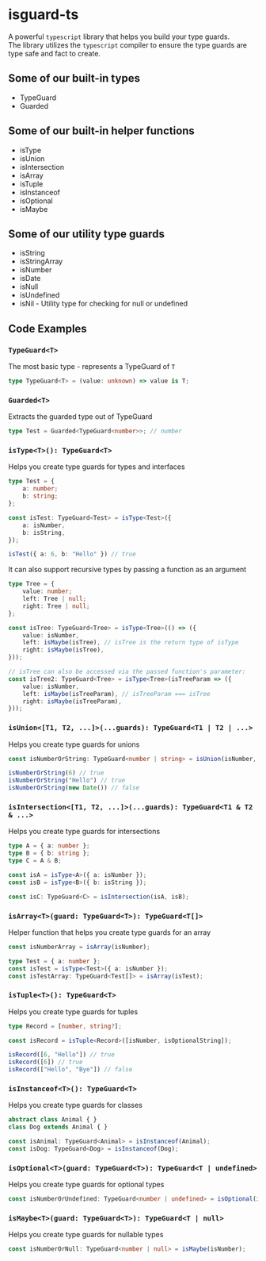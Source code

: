 # isguard-ts
A powerful `typescript` library that helps you build your type guards.<br/>
The library utilizes the `typescript` compiler to ensure the type guards are type safe and fact to create.

## Some of our built-in types
+ TypeGuard
+ Guarded

## Some of our built-in helper functions
+ isType
+ isUnion
+ isIntersection
+ isArray
+ isTuple
+ isInstanceof
+ isOptional
+ isMaybe

## Some of our utility type guards
+ isString
+ isStringArray
+ isNumber
+ isDate
+ isNull
+ isUndefined
+ isNil - Utility type for checking for null or undefined

## Code Examples
### `TypeGuard<T>`
The most basic type - represents a TypeGuard of `T`
```typescript
type TypeGuard<T> = (value: unknown) => value is T;
```

### `Guarded<T>`
Extracts the guarded type out of TypeGuard
```typescript
type Test = Guarded<TypeGuard<number>>; // number
```

### `isType<T>(): TypeGuard<T>`
Helps you create type guards for types and interfaces
```typescript
type Test = {
	a: number;
	b: string;
};

const isTest: TypeGuard<Test> = isType<Test>({
	a: isNumber,
	b: isString,
});

isTest({ a: 6, b: "Hello" }) // true
```

It can also support recursive types by passing a function as an argument
```typescript
type Tree = {
	value: number;
	left: Tree | null;
	right: Tree | null;
};

const isTree: TypeGuard<Tree> = isType<Tree>(() => ({
	value: isNumber,
	left: isMaybe(isTree), // isTree is the return type of isType
	right: isMaybe(isTree),
}));

// isTree can also be accessed via the passed function's parameter:
const isTree2: TypeGuard<Tree> = isType<Tree>(isTreeParam => ({
	value: isNumber,
	left: isMaybe(isTreeParam), // isTreeParam === isTree
	right: isMaybe(isTreeParam),
}));
```

### `isUnion<[T1, T2, ...]>(...guards): TypeGuard<T1 | T2 | ...>`
Helps you create type guards for unions
```typescript
const isNumberOrString: TypeGuard<number | string> = isUnion(isNumber, isString);

isNumberOrString(6) // true
isNumberOrString("Hello") // true
isNumberOrString(new Date()) // false
```

### `isIntersection<[T1, T2, ...]>(...guards): TypeGuard<T1 & T2 & ...>`
Helps you create type guards for intersections
```typescript
type A = { a: number };
type B = { b: string };
type C = A & B;

const isA = isType<A>({ a: isNumber });
const isB = isType<B>({ b: isString });

const isC: TypeGuard<C> = isIntersection(isA, isB);
```

### `isArray<T>(guard: TypeGuard<T>): TypeGuard<T[]>`
Helper function that helps you create type guards for an array
```typescript
const isNumberArray = isArray(isNumber);

type Test = { a: number };
const isTest = isType<Test>({ a: isNumber });
const isTestArray: TypeGuard<Test[]> = isArray(isTest);
```

### `isTuple<T>(): TypeGuard<T>`
Helps you create type guards for tuples
```typescript
type Record = [number, string?];

const isRecord = isTuple<Record>([isNumber, isOptionalString]);

isRecord([6, "Hello"]) // true
isRecord([6]) // true
isRecord(["Hello", "Bye"]) // false
```

### `isInstanceof<T>(): TypeGuard<T>`
Helps you create type guards for classes
```typescript
abstract class Animal { }
class Dog extends Animal { }

const isAnimal: TypeGuard<Animal> = isInstanceof(Animal);
const isDog: TypeGuard<Dog> = isInstanceof(Dog);
```

### `isOptional<T>(guard: TypeGuard<T>): TypeGuard<T | undefined>`
Helps you create type guards for optional types
```typescript
const isNumberOrUndefined: TypeGuard<number | undefined> = isOptional(isNumber);
```

### `isMaybe<T>(guard: TypeGuard<T>): TypeGuard<T | null>`
Helps you create type guards for nullable types
```typescript
const isNumberOrNull: TypeGuard<number | null> = isMaybe(isNumber);
```
